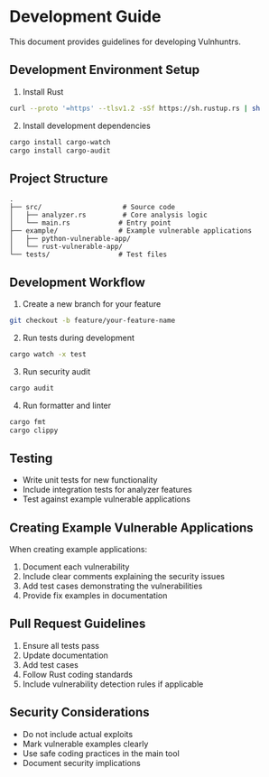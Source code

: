 # Development Guide

This document provides guidelines for developing Vulnhuntrs.

## Development Environment Setup

1. Install Rust
```bash
curl --proto '=https' --tlsv1.2 -sSf https://sh.rustup.rs | sh
```

2. Install development dependencies
```bash
cargo install cargo-watch
cargo install cargo-audit
```

## Project Structure

```
.
├── src/                    # Source code
│   ├── analyzer.rs         # Core analysis logic
│   └── main.rs            # Entry point
├── example/               # Example vulnerable applications
│   ├── python-vulnerable-app/
│   └── rust-vulnerable-app/
└── tests/                 # Test files
```

## Development Workflow

1. Create a new branch for your feature
```bash
git checkout -b feature/your-feature-name
```

2. Run tests during development
```bash
cargo watch -x test
```

3. Run security audit
```bash
cargo audit
```

4. Run formatter and linter
```bash
cargo fmt
cargo clippy
```

## Testing

- Write unit tests for new functionality
- Include integration tests for analyzer features
- Test against example vulnerable applications

## Creating Example Vulnerable Applications

When creating example applications:

1. Document each vulnerability
2. Include clear comments explaining the security issues
3. Add test cases demonstrating the vulnerabilities
4. Provide fix examples in documentation

## Pull Request Guidelines

1. Ensure all tests pass
2. Update documentation
3. Add test cases
4. Follow Rust coding standards
5. Include vulnerability detection rules if applicable

## Security Considerations

- Do not include actual exploits
- Mark vulnerable examples clearly
- Use safe coding practices in the main tool
- Document security implications
